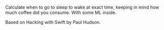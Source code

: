 Calculate when to go to sleep to wake at exact time, keeping in mind how much coffee did you consume. 
With some ML inside.

Based on Hacking with Swift by Paul Hudson.
